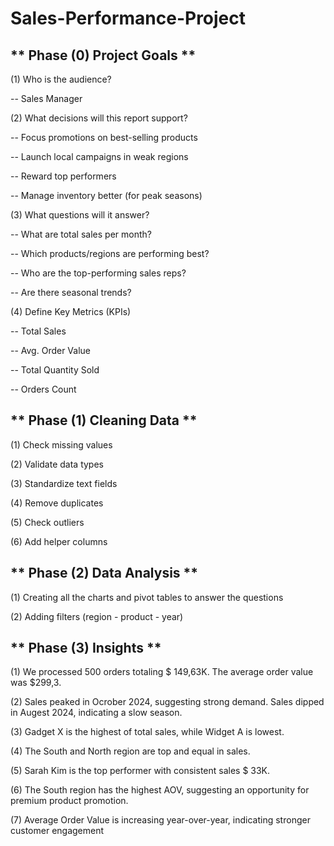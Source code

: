 # Sales-Performance-Project


** Phase (0) Project Goals **
---------------------------------
(1) Who is the audience? 

-- Sales Manager

(2) What decisions will this report support?

-- Focus promotions on best-selling products

-- Launch local campaigns in weak regions

-- Reward top performers

-- Manage inventory better (for peak seasons)

(3) What questions will it answer?

-- What are total sales per month?

-- Which products/regions are performing best?

-- Who are the top-performing sales reps?

-- Are there seasonal trends?

(4) Define Key Metrics (KPIs)

-- Total Sales	

-- Avg. Order Value	

-- Total Quantity Sold

-- Orders Count



** Phase (1) Cleaning Data **
---------------------------------
(1) Check missing values 	

(2) Validate data types	 

(3) Standardize text fields 	

(4) Remove duplicates	

(5) Check outliers	

(6) Add helper columns	



** Phase (2) Data Analysis **
---------------------------------
(1) Creating all the charts and pivot tables to answer the questions

(2) Adding filters (region - product - year)



** Phase (3) Insights **
---------------------------------

(1) We processed 500 orders totaling $ 149,63K. The average order value was $299,3.

(2) Sales peaked in Ocrober 2024, suggesting strong demand. Sales dipped in Augest 2024, indicating a slow season.

(3) Gadget X is the highest of total sales, while Widget A is lowest.

(4) The South and North region are top and equal in sales.

(5) Sarah Kim is the top performer with consistent sales $ 33K.

(6) The South region has the highest AOV, suggesting an opportunity for premium product promotion.

(7) Average Order Value is increasing year-over-year, indicating stronger customer engagement





